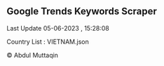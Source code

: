 

## Google Trends Keywords Scraper 
 
Last Update 05-06-2023 , 15:28:08

Country List :
VIETNAM.json



© Abdul Muttaqin 

